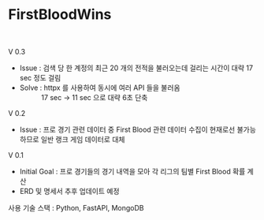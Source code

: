 # FirstBloodWins
<br/>

V 0.3
- Issue : 검색 당 한 계정의 최근 20 개의 전적을 불러오는데 걸리는 시간이 대략 17 sec 정도 걸림
- Solve : httpx 를 사용하여 동시에 여러 API 들을 불러옴 <br/>
  &nbsp;&nbsp;&nbsp;&nbsp;&nbsp;&nbsp;&nbsp;&nbsp;&nbsp;&nbsp;&nbsp;17 sec -> 11 sec 으로 대략 6초 단축

V 0.2
- Issue : 프로 경기 관련 데이터 중 First Blood 관련 데이터 수집이 현재로선 불가능하므로 일반 랭크 게임 데이터로 대체

V 0.1
- Initial Goal : 프로 경기들의 경기 내역을 모아 각 리그의 팀별 First Blood 확률 계산
- ERD 및 명세서 추후 업데이트 예정

사용 기술 스택 : Python, FastAPI, MongoDB
